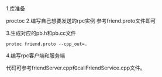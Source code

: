 1.库准备

proctoc
2.编写自己想要发送的rpc实例 参考friend.proto文件即可

3.生成对应的pb.h和pb.cc文件

```
protoc friend.proto --cpp_out=.
```

4.编写rpc客户端和服务端

代码可参考friendServer.cpp和callFriendService.cpp文件。